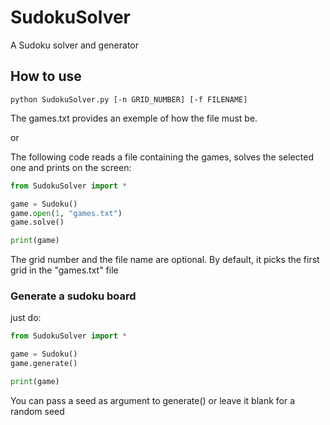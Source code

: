 # SudokuSolver
A Sudoku solver and generator

## How to use
```
python SudokuSolver.py [-n GRID_NUMBER] [-f FILENAME]
```
The games.txt provides an exemple of how the file must be.

or

The following code reads a file containing the games, solves the selected one and prints on the screen:

```python
from SudokuSolver import *

game = Sudoku()
game.open(1, "games.txt")
game.solve()

print(game)
```

The grid number and the file name are optional. By default, it picks the first grid in the "games.txt" file

### Generate a sudoku board
just do:

```python
from SudokuSolver import *

game = Sudoku()
game.generate()

print(game)
```

You can pass a seed as argument to generate() or leave it blank for a random seed
